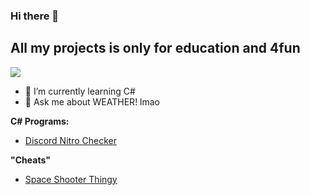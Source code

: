 ### Hi there 👋
## All my projects is only for education and 4fun
<img align="center" src="https://visitor-badge.laobi.icu/badge?page_id=xBeefyOreo.xBeefyOreo" />

- 🌱 I’m currently learning C#
- 💬 Ask me about WEATHER! lmao

<!--
**xBeefyOreo/xBeefyOreo** is a ✨ _special_ ✨ repository because its `README.md` (this file) appears on your GitHub profile.

Here are some ideas to get you started:

- 🔭 I’m currently working on ...
- 🌱 I’m currently learning ...
- 👯 I’m looking to collaborate on ...
- 🤔 I’m looking for help with ...
- 💬 Ask me about ...
- 📫 How to reach me: ...
- 😄 Pronouns: ...
- ⚡ Fun fact: ...
-->

**C# Programs:** 
 - [Discord Nitro Checker](https://github.com/xBeefyOreo/Discord-Nitro-Checker)
 
 **"Cheats"**
 - [Space Shooter Thingy](https://github.com/xBeefyOreo/Space-Shooter-thingy_CliffyCheats)
